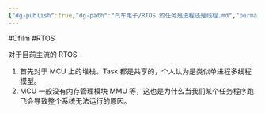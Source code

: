 ```yaml
---
{"dg-publish":true,"dg-path":"汽车电子/RTOS 的任务是进程还是线程.md","permalink":"/汽车电子/RTOS 的任务是进程还是线程/","created":"2022-07-20T15:41:49.000+08:00","updated":"2024-11-19T11:23:37.945+08:00"}
---
```


#Ofilm #RTOS 

对于目前主流的 RTOS

1. 首先对于 MCU 上的堆栈。Task 都是共享的，个人认为是类似单进程多线程模型。
2. MCU 一般没有内存管理模块 MMU 等，这也是为什么当我们某个任务程序跑飞会导致整个系统无法运行的原因。